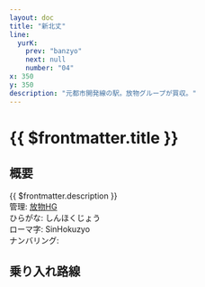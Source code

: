 ```yaml
---
layout: doc
title: "新北丈"
line:
  yurK:
    prev: "banzyo"
    next: null
    number: "04"
x: 350
y: 350
description: "元都市開発線の駅。放物グループが買収。"
---
```


# {{ $frontmatter.title }} <ViewinMap />
<!-- ![高賀駅を正面から見ている](/img/tour/koka.webp) -->

## 概要
{{ $frontmatter.description }}  
管理: [放物HG](/company/houbutuHG/index.md)   
ひらがな: しんほくじょう  
ローマ字: SinHokuzyo  
ナンバリング: <Numberling />

## 乗り入れ路線
<LineInfo />
